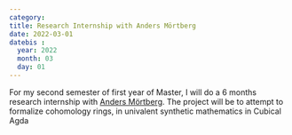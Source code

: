 ```yaml
---
category:
title: Research Internship with Anders Mörtberg
date: 2022-03-01
datebis :
  year: 2022
  month: 03
  day: 01
---
```


For my second semester of first year of Master,
I will do a 6 months research internship with
[Anders Mörtberg](https://staff.math.su.se/anders.mortberg/).
The project will be to attempt to formalize cohomology rings,
in univalent synthetic mathematics in Cubical Agda